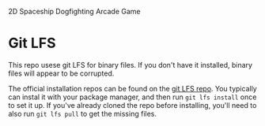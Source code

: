 2D Spaceship Dogfighting Arcade Game

# Git LFS

This repo usese git LFS for binary files. If you don't have it installed, binary files will appear to be corrupted.

The official installation repos can be found on the [git LFS repo](https://github.com/git-lfs/git-lfs). You typically can instal it with your package manager, and then run `git lfs install` once to set it up. If you've already cloned the repo before installing, you'll need to also run `git lfs pull` to get the missing files.
